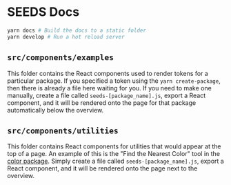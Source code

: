 # SEEDS Docs

```bash
yarn docs # Build the docs to a static folder
yarn develop # Run a hot reload server
```

## `src/components/examples`

This folder contains the React components used to render tokens for a particular package. If you specified a token using the `yarn create-package`, then there is already a file here waiting for you. If you need to make one manually, create a file called `seeds-[package_name].js`, export a React component, and it will be rendered onto the page for that package automatically below the overview.

## `src/components/utilities`

This folder contains React components for utilities that would appear at the top of a page. An example of this is the "Find the Nearest Color" tool in the [color package](https://sproutsocial.github.io/seeds/packets/color/). Simply create a file called `seeds-[package_name].js`, export a React component, and it will be rendered onto the page next to the overview.